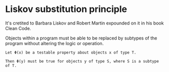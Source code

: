 # Liskov substitution principle

It's cretited to Barbara Liskov and Robert Martin expounded on it in his book Clean Code.

Objects within a program must be able to be replaced by subtypes of the program without altering the logic or operation.

```
Let Φ(x) be a testable property about objects x of type T.

Then Φ(y) must be true for objects y of type S, where S is a subtype of T.
```
